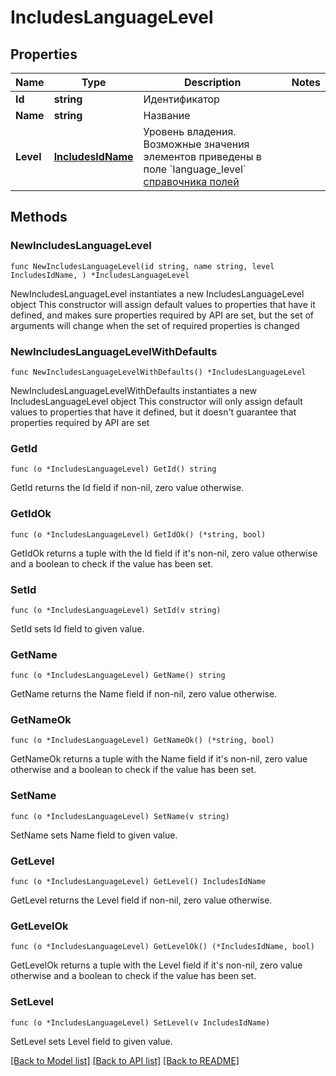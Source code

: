 # IncludesLanguageLevel

## Properties

Name | Type | Description | Notes
------------ | ------------- | ------------- | -------------
**Id** | **string** | Идентификатор | 
**Name** | **string** | Название | 
**Level** | [**IncludesIdName**](IncludesIdName.md) | Уровень владения. Возможные значения элементов приведены в поле &#x60;language_level&#x60; [справочника полей](#tag/Obshie-spravochniki/operation/get-dictionaries) | 

## Methods

### NewIncludesLanguageLevel

`func NewIncludesLanguageLevel(id string, name string, level IncludesIdName, ) *IncludesLanguageLevel`

NewIncludesLanguageLevel instantiates a new IncludesLanguageLevel object
This constructor will assign default values to properties that have it defined,
and makes sure properties required by API are set, but the set of arguments
will change when the set of required properties is changed

### NewIncludesLanguageLevelWithDefaults

`func NewIncludesLanguageLevelWithDefaults() *IncludesLanguageLevel`

NewIncludesLanguageLevelWithDefaults instantiates a new IncludesLanguageLevel object
This constructor will only assign default values to properties that have it defined,
but it doesn't guarantee that properties required by API are set

### GetId

`func (o *IncludesLanguageLevel) GetId() string`

GetId returns the Id field if non-nil, zero value otherwise.

### GetIdOk

`func (o *IncludesLanguageLevel) GetIdOk() (*string, bool)`

GetIdOk returns a tuple with the Id field if it's non-nil, zero value otherwise
and a boolean to check if the value has been set.

### SetId

`func (o *IncludesLanguageLevel) SetId(v string)`

SetId sets Id field to given value.


### GetName

`func (o *IncludesLanguageLevel) GetName() string`

GetName returns the Name field if non-nil, zero value otherwise.

### GetNameOk

`func (o *IncludesLanguageLevel) GetNameOk() (*string, bool)`

GetNameOk returns a tuple with the Name field if it's non-nil, zero value otherwise
and a boolean to check if the value has been set.

### SetName

`func (o *IncludesLanguageLevel) SetName(v string)`

SetName sets Name field to given value.


### GetLevel

`func (o *IncludesLanguageLevel) GetLevel() IncludesIdName`

GetLevel returns the Level field if non-nil, zero value otherwise.

### GetLevelOk

`func (o *IncludesLanguageLevel) GetLevelOk() (*IncludesIdName, bool)`

GetLevelOk returns a tuple with the Level field if it's non-nil, zero value otherwise
and a boolean to check if the value has been set.

### SetLevel

`func (o *IncludesLanguageLevel) SetLevel(v IncludesIdName)`

SetLevel sets Level field to given value.



[[Back to Model list]](../README.md#documentation-for-models) [[Back to API list]](../README.md#documentation-for-api-endpoints) [[Back to README]](../README.md)


